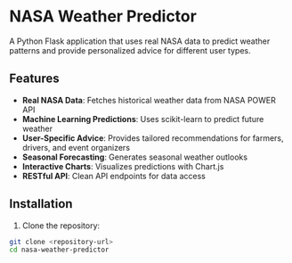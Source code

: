 # NASA Weather Predictor

A Python Flask application that uses real NASA data to predict weather patterns and provide personalized advice for different user types.

## Features

- **Real NASA Data**: Fetches historical weather data from NASA POWER API
- **Machine Learning Predictions**: Uses scikit-learn to predict future weather
- **User-Specific Advice**: Provides tailored recommendations for farmers, drivers, and event organizers
- **Seasonal Forecasting**: Generates seasonal weather outlooks
- **Interactive Charts**: Visualizes predictions with Chart.js
- **RESTful API**: Clean API endpoints for data access

## Installation

1. Clone the repository:
```bash
git clone <repository-url>
cd nasa-weather-predictor